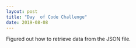 ```yaml
---
layout: post
title: "Day  of Code Challenge"
date: 2019-08-08
---
```

Figured out how to retrieve data from the JSON file. 